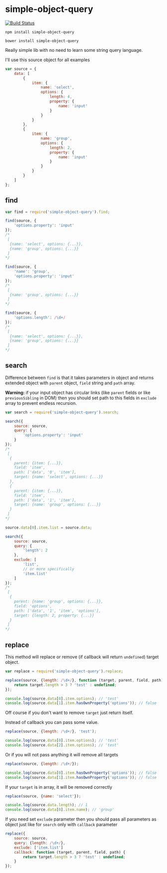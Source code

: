 # simple-object-query

[![Build Status](https://travis-ci.org/redexp/simple-object-query.svg)](https://travis-ci.org/redexp/simple-object-query)

`npm install simple-object-query`

`bower install simple-object-query`

Really simple lib with no need to learn some string query language.

I'll use this source object for all examples
```javascript
var source = {
    data: [
        {
            item: {
                name: 'select',
                options: {
                    length: 4,
                    property: {
                        name: 'input'
                    }
                }
            }
        },
        {
            item: {
                name: 'group',
                options: {
                    length: 2,
                    property: {
                        name: 'input'
                    }
                }
            }
        }
    ]
};
```

## find

```javascript
var find = require('simple-object-query').find;

find(source, {
    'options.property': 'input'
});
/*
 [
  {name: 'select', options: {...}},
  {name: 'group', options: {...}}
 ]
*/

find(source, {
    'name': 'group',
    'options.property': 'input'
});
/*
 [
  {name: 'group', options: {...}}
 ]
*/

find(source, {
    'options.length': /\d+/
});
/*
 [
  {name: 'select', options: {...}},
  {name: 'group', options: {...}}
 ]
*/
```

## search

Difference between `find` is that it takes parameters in object and returns extended object with `parent` object, `field` string and `path` array.

**Warning:** if your input object has circular links (like `parent` fields or like `previousSibling` in DOM) then you should  set path to this fields in `exclude` array to prevent endless recursion.
```javascript
var search = require('simple-object-query').search;

search({
    source: source,
    query: {
        'options.property': 'input'
    }
});
/*
 [
  {
    parent: {item: {...}},
    field: 'item',
    path: ['data', '0', 'item'],
    target: {name: 'select', options: {...}}
  },
  {
    parent: {item: {...}},
    field: 'item',
    path: ['data', '1', 'item'],
    target: {name: 'group', options: {...}}
  }
 ]
*/

source.data[0].item.list = source.data;

search({
    source: source,
    query: {
        'length': 2
    },
    exclude: [
        'list',
        // or more specifically
        'item.list'
    ]
});
/*
 [
  {
    parent: {name: 'group', options: {...}},
    field: 'options',
    path: ['data', '1', 'item', 'options'],
    target: {length: 2, property: {...}}
  }
 ]
*/
```

## replace

This method will replace or remove (if callback will return `undefined`) target object.
```javascript
var replace = require('simple-object-query').replace;

replace(source, {length: /\d+/}, function (target, parent, field, path) {
    return target.length > 3 ? 'test' : undefined;
});

console.log(source.data[0].item.options); // 'test'
console.log(source.data[1].item.hasOwnProperty('options')); // false
```
Off course if you don't want to remove `target` just return itself.

Instead of callback you can pass some value.
```javascript
replace(source, {length: /\d+/}, 'test');

console.log(source.data[0].item.options); // 'test'
console.log(source.data[2].item.options); // 'test'
```

Or if you will not pass anything it will remove all targets
```javascript
replace(source, {length: /\d+/});

console.log(source.data[0].item.hasOwnProperty('options')); // false
console.log(source.data[1].item.hasOwnProperty('options')); // false
```

If your `target` is in array, it will be removed correctly
```javascript
replace(source, {name: 'select'});

console.log(source.data.length); // 1
console.log(source.data[0].item.name); // 'group'
```

If you need set `exclude` parameter then you should pass all parameters as object just like for `search` only with `callback` parameter
```javascript
replace({
    source: source,
    query: {length: /\d+/},
    exclude: ['item.list']
    callback: function (target, parent, field, path) {
        return target.length > 3 ? 'test' : undefined;
    }
});
```